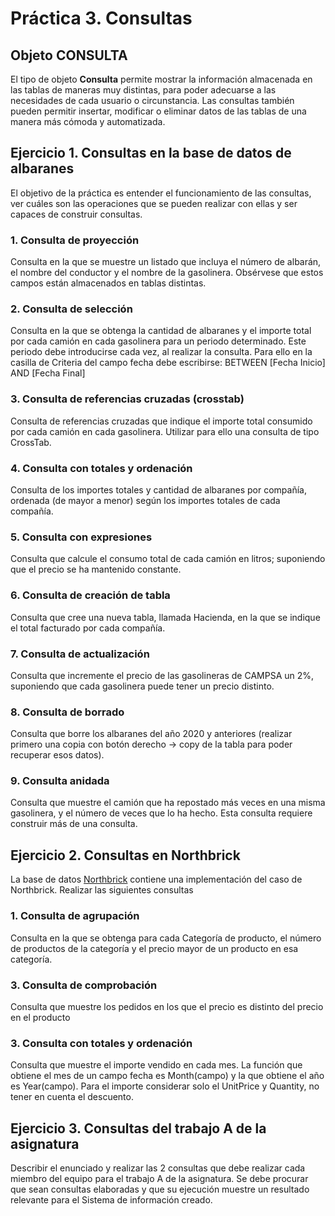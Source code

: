 # Práctica 3. Consultas


## Objeto CONSULTA
El tipo de objeto **Consulta** permite mostrar la información almacenada en las tablas de maneras muy distintas, para poder adecuarse a las necesidades de cada usuario o circunstancia.
Las consultas también pueden permitir insertar, modificar o eliminar datos de las tablas de una manera más cómoda y automatizada.

##	Ejercicio 1. Consultas en la base de datos de albaranes
El objetivo de la práctica es entender el funcionamiento de las consultas, ver cuáles son las operaciones que se pueden realizar con ellas y ser capaces de construir consultas.  

### 1. Consulta de proyección
Consulta en la que se muestre un listado que incluya el número de albarán, el nombre del conductor y el nombre de la gasolinera. Obsérvese que estos campos están almacenados en tablas distintas.
### 2. Consulta de selección
Consulta en la que se obtenga la cantidad de albaranes y el importe total por cada camión en cada gasolinera para un periodo determinado. Este periodo debe introducirse cada vez, al realizar la consulta. Para ello en la casilla de Criteria del campo fecha debe escribirse: BETWEEN [Fecha Inicio] AND [Fecha Final]
### 3. Consulta de referencias cruzadas (crosstab)
Consulta de referencias cruzadas que indique el importe total consumido por cada camión en cada gasolinera. Utilizar para ello una consulta de tipo CrossTab.
### 4. Consulta con totales y ordenación
Consulta de los importes totales y cantidad de albaranes por compañía, ordenada (de mayor a menor) según los importes totales de cada compañía.
### 5. Consulta con expresiones
Consulta que calcule el consumo total de cada camión en litros; suponiendo que el precio se ha mantenido constante.
### 6. Consulta de creación de tabla
Consulta que cree una nueva tabla, llamada Hacienda, en la que se indique el total facturado por cada compañía.
### 7. Consulta de actualización
Consulta que incremente el precio de las gasolineras de CAMPSA un 2%, suponiendo que cada gasolinera puede tener un precio distinto.
### 8. Consulta de borrado
Consulta que borre los albaranes del año 2020 y anteriores (realizar primero una copia con botón derecho -> copy de la tabla para poder recuperar esos datos).
### 9. Consulta anidada
Consulta que muestre el camión que ha repostado más veces en una misma gasolinera, y el número de veces que lo ha hecho. Esta consulta requiere construir más de una consulta.

##	Ejercicio 2. Consultas en Northbrick
La base de datos [Northbrick](https://aula-virtual.unav.edu/bbcswebdav/pid-1774529-dt-content-rid-5781408_1/xid-5781408_1) contiene una implementación del caso de Northbrick.
Realizar las siguientes consultas
### 1. Consulta de agrupación
Consulta en la que se obtenga para cada Categoría de producto, el número de productos de la categoría y el precio mayor de un producto en esa categoría.
### 3. Consulta de comprobación
Consulta que muestre los pedidos en los que el precio es distinto del precio en el producto
### 3. Consulta con totales y ordenación
Consulta que muestre el importe vendido en cada mes. La función que obtiene el mes de un campo fecha es Month(campo) y la que obtiene el año es Year(campo). Para el importe considerar solo el UnitPrice y Quantity, no tener en cuenta el descuento.

##	Ejercicio 3. Consultas del trabajo A de la asignatura
Describir el enunciado y realizar las 2 consultas que debe realizar cada miembro del equipo para el trabajo A de la asignatura. Se debe procurar que sean consultas elaboradas y que su ejecución muestre un resultado relevante para el Sistema de información creado.
